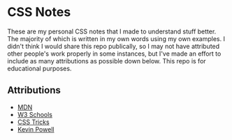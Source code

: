 # CSS Notes

These are my personal CSS notes that I made to understand stuff better. The majority of which is written in my own words using my own examples. I didn't think I would share this repo publically, so I may not have attributed other people's work properly in some instances, but I've made an effort to include as many attributions as possible down below. This repo is for educational purposes.

## Attributions

- [MDN](https://developer.mozilla.org/en-US/)
- [W3 Schools](https://www.w3schools.com/)
- [CSS Tricks](https://css-tricks.com/)
- [Kevin Powell](https://www.youtube.com/@KevinPowell)